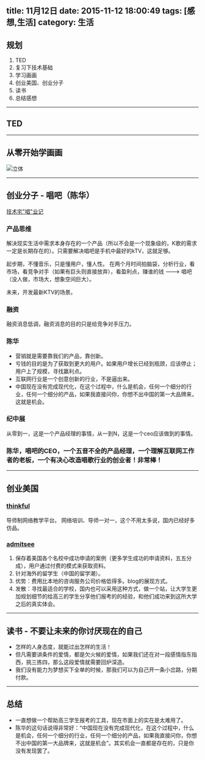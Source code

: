 title: 11月12日
date: 2015-11-12 18:00:49
tags: [感想,生活]
category: 生活
---

## 规划
1. TED
2. 复习下技术基础
3. 学习画画
4. 创业美国、创业分子
5. 读书
6. 总结感想

-------------------


<!--more-->

## TED

-------------------------
## 从零开始学画画
![立体](http://7xnz74.com1.z0.glb.clouddn.com/1112.png?imageView2/2/w/800)

-------------------------

## 创业分子 - 唱吧（陈华）
[技术宅"唱"业记](http://v.youku.com/v_show/id_XMTMxNzkxODY4MA==.html?from=y1.2-2.4.10)

### 产品思维
解决现实生活中需求本身存在的一个产品（所以不会是一个现象级的，K歌的需求一定是长期存在的）。只需要解决唱吧是手机中最好的kTV，这就足够。

起步期，不懂音乐，只是懂用户，懂人性。
在两个月时间拍脑袋，分析行业，看市场，看竞争对手（如果有巨头则直接放弃），看盈利点，赚谁的钱 ---> 唱吧 （没人做，市场大，想象空间巨大）。

未来，开发最新KTV的场景。

### 融资
融资消息低调，融资消息的目的只是给竞争对手压力。


### 陈华
- 营销就是需要靠我们的产品，靠创新。
- 亏钱的目的是为了获取到更大的用户。如果用户增长已经到瓶颈，应该停止；用户上了规模，寻找赢利点。
- 互联网行业是一个创意创新的行业，不是逼出来。
- 中国现在没有完成现代化，在这个过程中，什么是机会，任何一个细分的行业，任何一个细分的产品，如果我直接问你，你想不出中国的第一大品牌来，这就是机会。

### 纪中展
从零到一，这是一个产品经理的事情，从一到N，这是一个ceo应该做到的事情。

### 陈华，唱吧的CEO，一个五音不全的产品经理，一个理解互联网工作者的老板，一个有决心改造唱歌行业的创业者！非常棒！

-----------------
## 创业美国
### [thinkful](https://www.thinkful.com/)

导师制网络教学平台。
网络培训、导师一对一，这个不用太多说，国内已经好多仿品。

### [admitsee](https://www.admitsee.com/)

1. 保存着美国各个名校中成功申请的案例（更多学生成功的申请资料，五五分成），用户通过付费的模式来获取资料。
2. 针对海外的留学生（中国的留学潮）。
3. 优势：费用比本地的咨询服务公司价格低得多。blog的展现方式。
4. 发散：寻找最适合的学校，国内也可以采用这种方式，做一个站，让大学生更加规划细节的给高三的学生分享他们报考的的经验，和他们成功来到这所大学之后的真实体会。

--------------------------

## 读书 - 不要让未来的你讨厌现在的自己
- 怎样的人身态度，就能过出怎样的生活！
- 但凡需要讲条件的爱情，都是欠火候的爱情，如果我们还在对一段感情指东指西，挑三拣四，那么这段爱情就需要回炉深造。
- 我们没有能力为梦想买下全单的时候，那我们可以为自己开一条小岔路，分期付款。

--------------------------
## 总结
- 一直想做一个帮助高三学生报考的工具，现在市面上的实在是太难用了。
- 陈华的这句话说得非常好：“中国现在没有完成现代化，在这个过程中，什么是机会，任何一个细分的行业，任何一个细分的产品，如果我直接问你，你想不出中国的第一大品牌来，这就是机会”。其实机会一直都是存在的，只是你没有发现罢了。








